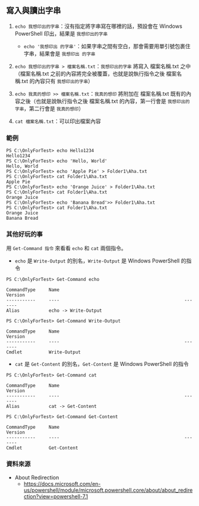 ## 寫入與讀出字串

1. `echo 我想印出的字串`：沒有指定將字串寫在哪裡的話，預設會在 Windows PowerShell 印出，結果是 `我想印出的字串`
   * `echo '我想印出 的字串'`：如果字串之間有空白，那會需要用單引號包裹住字串，結果會是 `我想印出 的字串`

2. `echo 我想印出的字串 > 檔案名稱.txt`：`我想印出的字串` 將寫入 檔案名稱.txt 之中（檔案名稱.txt 之前的內容將完全被覆蓋，也就是說執行指令之後 檔案名稱.txt 的內容只有 `我想印出的字串`）

3. `echo 我真的想印 >> 檔案名稱.txt`：`我真的想印` 將附加在 檔案名稱.txt 既有的內容之後（也就是說執行指令之後 檔案名稱.txt 的內容，第一行會是 `我想印出的字串`，第二行會是 `我真的想印`）

4. `cat 檔案名稱.txt`：可以印出檔案內容

### 範例

```
PS C:\OnlyForTest> echo Hello1234
Hello1234
PS C:\OnlyForTest> echo 'Hello, World'
Hello, World
PS C:\OnlyForTest> echo 'Apple Pie' > Folder1\Aha.txt
PS C:\OnlyForTest> cat Folder1\Aha.txt
Apple Pie
PS C:\OnlyForTest> echo 'Orange Juice' > Folder1\Aha.txt
PS C:\OnlyForTest> cat Folder1\Aha.txt
Orange Juice
PS C:\OnlyForTest> echo 'Banana Bread'>> Folder1\Aha.txt
PS C:\OnlyForTest> cat Folder1\Aha.txt
Orange Juice
Banana Bread
```

### 其他好玩的事

用 `Get-Command 指令` 來看看 `echo` 和 `cat` 兩個指令。

* `echo` 是 `Write-Output` 的別名，`Write-Output` 是 Windows PowerShell 的指令

```
PS C:\OnlyForTest> Get-Command echo

CommandType     Name                                               Version
-----------     ----                                               -------
Alias           echo -> Write-Output
```

```
PS C:\OnlyForTest> Get-Command Write-Output

CommandType     Name                                               Version
-----------     ----                                               -------
Cmdlet          Write-Output
```

* `cat` 是 `Get-Content` 的別名，`Get-Content` 是 Windows PowerShell 的指令

```
PS C:\OnlyForTest> Get-Command cat

CommandType     Name                                               Version
-----------     ----                                               -------
Alias           cat -> Get-Content
```

```
PS C:\OnlyForTest> Get-Command Get-Content

CommandType     Name                                               Version
-----------     ----                                               -------
Cmdlet          Get-Content
```

### 資料來源

* About Redirection
  * https://docs.microsoft.com/en-us/powershell/module/microsoft.powershell.core/about/about_redirection?view=powershell-7.1